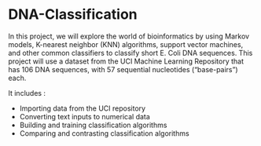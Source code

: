 # DNA-Classification
<p>In this project, we will explore the world of bioinformatics by using Markov models, K-nearest neighbor (KNN) algorithms, support vector machines, and other common classifiers to classify short E. Coli DNA sequences. This project will use a dataset from the UCI Machine Learning Repository that has 106 DNA sequences, with 57 sequential nucleotides (“base-pairs”) each.</p>

<p>It includes :</p>
<ul>
<li>Importing data from the UCI repository</li>
<li>Converting text inputs to numerical data</li>
<li>Building and training classification algorithms</li>
<li>Comparing and contrasting classification algorithms</li>
</ul>
